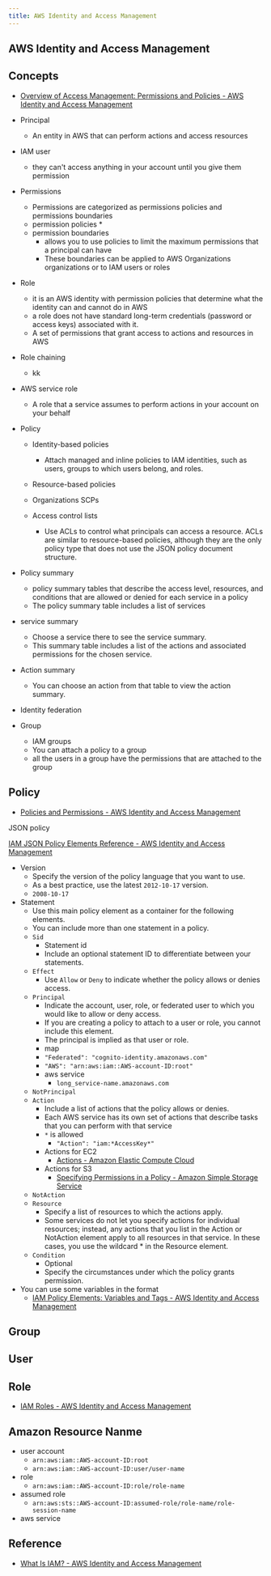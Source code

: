 ```yaml
---
title: AWS Identity and Access Management
---
```


## AWS Identity and Access Management

## Concepts
* [Overview of Access Management: Permissions and Policies \- AWS Identity and Access Management](https://docs.aws.amazon.com/IAM/latest/UserGuide/introduction_access-management.html)

* Principal
    * An entity in AWS that can perform actions and access resources
* IAM user
    * they can't access anything in your account until you give them permission
* Permissions
    * Permissions are categorized as permissions policies and permissions boundaries
    * permission policies
        * 
    * permission boundaries
        * allows you to use policies to limit the maximum permissions that a principal can have
        * These boundaries can be applied to AWS Organizations organizations or to IAM users or roles
* Role
    * it is an AWS identity with permission policies that determine what the identity can and cannot do in AWS
    * a role does not have standard long-term credentials (password or access keys) associated with it.
    * A set of permissions that grant access to actions and resources in AWS
* Role chaining
    * kk
* AWS service role
    * A role that a service assumes to perform actions in your account on your behalf
* Policy
    * Identity-based policies
        
        * Attach managed and inline policies to IAM identities, such as users, groups to which users belong, and roles.
    * Resource-based policies
    * Organizations SCPs
    * Access control lists
        * Use ACLs to control what principals can access a resource. ACLs are similar to resource-based policies, although they are the only policy type that does not use the JSON policy document structure.
* Policy summary
    * policy summary tables that describe the access level, resources, and conditions that are allowed or denied for each service in a policy
    * The policy summary table includes a list of services
* service summary
    * Choose a service there to see the service summary.
    * This summary table includes a list of the actions and associated permissions for the chosen service.
* Action summary
    * You can choose an action from that table to view the action summary. 
* Identity federation
* Group
    * IAM groups
    * You can attach a policy to a group
    * all the users in a group have the permissions that are attached to the group

## Policy
* [Policies and Permissions \- AWS Identity and Access Management](https://docs.aws.amazon.com/IAM/latest/UserGuide/access_policies.html)

JSON policy

[IAM JSON Policy Elements Reference \- AWS Identity and Access Management](https://docs.aws.amazon.com/IAM/latest/UserGuide/reference_policies_elements.html)

* Version
    * Specify the version of the policy language that you want to use.
    * As a best practice, use the latest `2012-10-17` version.
    * `2008-10-17`
* Statement
    * Use this main policy element as a container for the following elements.
    * You can include more than one statement in a policy.
    * `Sid`
        * Statement id
        * Include an optional statement ID to differentiate between your statements.
    * `Effect`
        * Use `Allow` or `Deny` to indicate whether the policy allows or denies access.
    * `Principal`
        * Indicate the account, user, role, or federated user to which you would like to allow or deny access.
        * If you are creating a policy to attach to a user or role, you cannot include this element.
        * The principal is implied as that user or role.
        * map
        * `"Federated": "cognito-identity.amazonaws.com"`
        * `"AWS": "arn:aws:iam::AWS-account-ID:root"`
        * aws service
            * `long_service-name.amazonaws.com`
    * `NotPrincipal`
    * `Action`
        * Include a list of actions that the policy allows or denies.
        * Each AWS service has its own set of actions that describe tasks that you can perform with that service
        * `*` is allowed
            * `"Action": "iam:*AccessKey*"`
        * Actions for EC2
            * [Actions \- Amazon Elastic Compute Cloud](https://docs.aws.amazon.com/AWSEC2/latest/APIReference/API_Operations.html)
        * Actions for S3
            * [Specifying Permissions in a Policy \- Amazon Simple Storage Service](https://docs.aws.amazon.com/AmazonS3/latest/dev/using-with-s3-actions.html)
    * `NotAction`
    * `Resource`
        * Specify a list of resources to which the actions apply.
        * Some services do not let you specify actions for individual resources; instead, any actions that you list in the Action or NotAction element apply to all resources in that service. In these cases, you use the wildcard * in the Resource element.
    * `Condition`
        * Optional
        * Specify the circumstances under which the policy grants permission.
* You can use some variables in the format
    * [IAM Policy Elements: Variables and Tags \- AWS Identity and Access Management](https://docs.aws.amazon.com/IAM/latest/UserGuide/reference_policies_variables.html)

## Group

## User

## Role
* [IAM Roles \- AWS Identity and Access Management](https://docs.aws.amazon.com/IAM/latest/UserGuide/id_roles.html?icmpid=docs_iam_console)

## Amazon Resource Nanme

* user account
    * `arn:aws:iam::AWS-account-ID:root`
    * `arn:aws:iam::AWS-account-ID:user/user-name`
* role
    * `arn:aws:iam::AWS-account-ID:role/role-name`
* assumed role
    * `arn:aws:sts::AWS-account-ID:assumed-role/role-name/role-session-name`
* aws service


## Reference
* [What Is IAM? \- AWS Identity and Access Management](https://docs.aws.amazon.com/IAM/latest/UserGuide/introduction.html)
